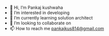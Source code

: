- 👋 Hi, I’m Pankaj kushwaha
- 👀 I’m interested in developing
- 🌱 I’m currently learning solution architect
- 💞️ I’m looking to collaborate on 
- 📫 How to reach me pankajkus814@gmail.com

<!---
pankaj230/pankaj230 is a ✨ special ✨ repository because its `README.md` (this file) appears on your GitHub profile.
You can click the Preview link to take a look at your changes.
--->
